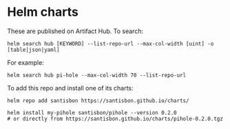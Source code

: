 # Helm charts

These are published on Artifact Hub. To search:
```shell
helm search hub [KEYWORD] --list-repo-url --max-col-width [uint] -o [table|json|yaml]
```
For example:
```shell
helm search hub pi-hole --max-col-width 70 --list-repo-url
```
To add this repo and install one of its charts:
```shell
helm repo add santisbon https://santisbon.github.io/charts/

helm install my-pihole santisbon/pihole --version 0.2.0
# or directly from https://santisbon.github.io/charts/pihole-0.2.0.tgz
```